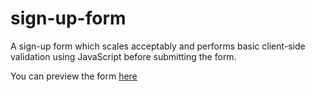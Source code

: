 # sign-up-form
A sign-up form which scales acceptably and performs basic client-side validation using JavaScript before submitting the form.

You can preview the form [here](https://mic-tyson.github.io/sign-up-form/)